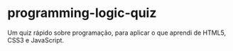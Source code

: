# programming-logic-quiz
Um quiz rápido sobre programação, para aplicar o que aprendi de HTML5, CSS3 e JavaScript.
